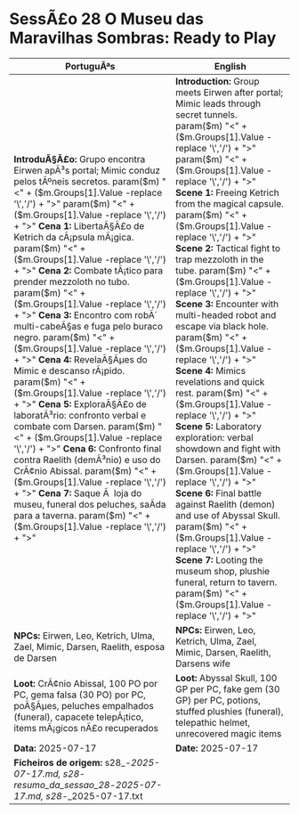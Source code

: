 ﻿# SessÃ£o 28  O Museu das Maravilhas Sombras: Ready to Play

| PortuguÃªs | English |
|-----------|---------|
| **IntroduÃ§Ã£o:** Grupo encontra Eirwen apÃ³s portal; Mimic conduz pelos tÃºneis secretos. param($m) "<" + ($m.Groups[1].Value -replace '\\','/') + ">"  param($m) "<" + ($m.Groups[1].Value -replace '\\','/') + ">" **Cena 1:** LibertaÃ§Ã£o de Ketrich da cÃ¡psula mÃ¡gica. param($m) "<" + ($m.Groups[1].Value -replace '\\','/') + ">" **Cena 2:** Combate tÃ¡tico para prender mezzoloth no tubo. param($m) "<" + ($m.Groups[1].Value -replace '\\','/') + ">" **Cena 3:** Encontro com robÃ´ multi-cabeÃ§as e fuga pelo buraco negro. param($m) "<" + ($m.Groups[1].Value -replace '\\','/') + ">" **Cena 4:** RevelaÃ§Ãµes do Mimic e descanso rÃ¡pido. param($m) "<" + ($m.Groups[1].Value -replace '\\','/') + ">" **Cena 5:** ExploraÃ§Ã£o de laboratÃ³rio: confronto verbal e combate com Darsen. param($m) "<" + ($m.Groups[1].Value -replace '\\','/') + ">" **Cena 6:** Confronto final contra Raelith (demÃ³nio) e uso do CrÃ¢nio Abissal. param($m) "<" + ($m.Groups[1].Value -replace '\\','/') + ">" **Cena 7:** Saque Ã  loja do museu, funeral dos peluches, saÃ­da para a taverna. param($m) "<" + ($m.Groups[1].Value -replace '\\','/') + ">"  | **Introduction:** Group meets Eirwen after portal; Mimic leads through secret tunnels. param($m) "<" + ($m.Groups[1].Value -replace '\\','/') + ">"  param($m) "<" + ($m.Groups[1].Value -replace '\\','/') + ">" **Scene 1:** Freeing Ketrich from the magical capsule. param($m) "<" + ($m.Groups[1].Value -replace '\\','/') + ">" **Scene 2:** Tactical fight to trap mezzoloth in the tube. param($m) "<" + ($m.Groups[1].Value -replace '\\','/') + ">" **Scene 3:** Encounter with multi-headed robot and escape via black hole. param($m) "<" + ($m.Groups[1].Value -replace '\\','/') + ">" **Scene 4:** Mimics revelations and quick rest. param($m) "<" + ($m.Groups[1].Value -replace '\\','/') + ">" **Scene 5:** Laboratory exploration: verbal showdown and fight with Darsen. param($m) "<" + ($m.Groups[1].Value -replace '\\','/') + ">" **Scene 6:** Final battle against Raelith (demon) and use of Abyssal Skull. param($m) "<" + ($m.Groups[1].Value -replace '\\','/') + ">" **Scene 7:** Looting the museum shop, plushie funeral, return to tavern. param($m) "<" + ($m.Groups[1].Value -replace '\\','/') + ">"  |
| **NPCs:** Eirwen, Leo, Ketrich, Ulma, Zael, Mimic, Darsen, Raelith, esposa de Darsen | **NPCs:** Eirwen, Leo, Ketrich, Ulma, Zael, Mimic, Darsen, Raelith, Darsens wife |
| **Loot:** CrÃ¢nio Abissal, 100 PO por PC, gema falsa (30 PO) por PC, poÃ§Ãµes, peluches empalhados (funeral), capacete telepÃ¡tico, items mÃ¡gicos nÃ£o recuperados | **Loot:** Abyssal Skull, 100 GP per PC, fake gem (30 GP) per PC, potions, stuffed plushies (funeral), telepathic helmet, unrecovered magic items |
| **Data:** 2025-07-17 | **Date:** 2025-07-17 |
| **Ficheiros de origem:** s28_-_2025-07-17.md, s28_-_resumo_da_sessao_28_-_2025-07-17.md, s28_-_2025-07-17.txt |

























